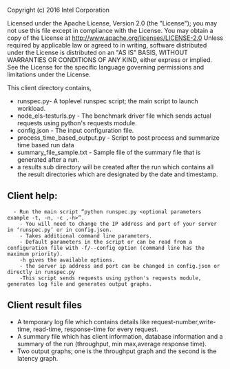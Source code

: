 Copyright (c) 2016 Intel Corporation 

 Licensed under the Apache License, Version 2.0 (the "License");
 you may not use this file except in compliance with the License.
 You may obtain a copy of the License at
      http://www.apache.org/licenses/LICENSE-2.0
 Unless required by applicable law or agreed to in writing, software
 distributed under the License is distributed on an "AS IS" BASIS,
 WITHOUT WARRANTIES OR CONDITIONS OF ANY KIND, either express or implied.
 See the License for the specific language governing permissions and
 limitations under the License.

This client directory contains,
 - runspec.py- A toplevel runspec script; the main script to launch workload.
 - node_els-testurls.py - The benchmark driver file which sends actual requests using python's requests module.
 - config.json - The input configuration file.
 - process_time_based_output.py - Script to post process and summarize time based run data
 - summary_file_sample.txt - Sample file of the summary file that is generated after a run.
 - a results sub directory will be created after the run which contains all the result directories which are designated by the date and timestamp.
 

## Client help:
      - Run the main script “python runspec.py <optional parameters example -t, -n, -c ,-h>”.
        - You will need to change the IP address and port of your server in ‘runspec.py’ or in config.json. 
        - Takes additional command line parameters.
        - Default parameters in the script or can be read from a configuration file with -f/--config option (command line has the maximum priority).
        -h gives the available options.
        - the server ip address and port can be changed in config.json or directly in runspec.py
        -This script sends requests using python's requests module, generates log file and generates output graphs.
 
 
## Client result files
   - A temporary log file which contains details like request-number,write-time, read-time, response-time for every request.
   - A summary file which has client information, database information and a summary of the run (throughput, min max,average response time).
   - Two output graphs; one is the throughput graph and the second is the latency graph.

